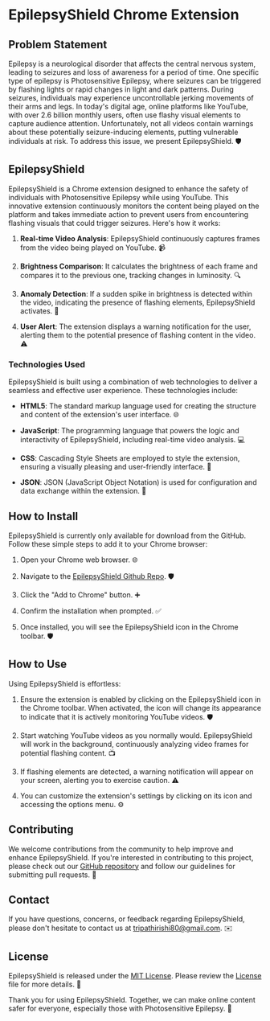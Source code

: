 # EpilepsyShield Chrome Extension

## Problem Statement

Epilepsy is a neurological disorder that affects the central nervous system, leading to seizures and loss of awareness for a period of time. One specific type of epilepsy is Photosensitive Epilepsy, where seizures can be triggered by flashing lights or rapid changes in light and dark patterns. During seizures, individuals may experience uncontrollable jerking movements of their arms and legs. In today's digital age, online platforms like YouTube, with over 2.6 billion monthly users, often use flashy visual elements to capture audience attention. Unfortunately, not all videos contain warnings about these potentially seizure-inducing elements, putting vulnerable individuals at risk. To address this issue, we present EpilepsyShield. 🛡️

## EpilepsyShield

EpilepsyShield is a Chrome extension designed to enhance the safety of individuals with Photosensitive Epilepsy while using YouTube. This innovative extension continuously monitors the content being played on the platform and takes immediate action to prevent users from encountering flashing visuals that could trigger seizures. Here's how it works:

1. **Real-time Video Analysis**: EpilepsyShield continuously captures frames from the video being played on YouTube. 📹

2. **Brightness Comparison**: It calculates the brightness of each frame and compares it to the previous one, tracking changes in luminosity. 🔍

3. **Anomaly Detection**: If a sudden spike in brightness is detected within the video, indicating the presence of flashing elements, EpilepsyShield activates. 🚨

4. **User Alert**: The extension displays a warning notification for the user, alerting them to the potential presence of flashing content in the video. ⚠️

### Technologies Used

EpilepsyShield is built using a combination of web technologies to deliver a seamless and effective user experience. These technologies include:

- **HTML5**: The standard markup language used for creating the structure and content of the extension's user interface. 🌐

- **JavaScript**: The programming language that powers the logic and interactivity of EpilepsyShield, including real-time video analysis. 💻

- **CSS**: Cascading Style Sheets are employed to style the extension, ensuring a visually pleasing and user-friendly interface. 🎨

- **JSON**: JSON (JavaScript Object Notation) is used for configuration and data exchange within the extension. 📄

## How to Install

EpilepsyShield is currently only available for download from the GitHub. Follow these simple steps to add it to your Chrome browser:

1. Open your Chrome web browser. 🌐

2. Navigate to the [EpilepsyShield Github Repo](https://github.com/Rishabh-Tripathi1/EpilepsyShield). 🛡️

3. Click the "Add to Chrome" button. ➕

4. Confirm the installation when prompted. ✅

5. Once installed, you will see the EpilepsyShield icon in the Chrome toolbar. 🛡️

## How to Use

Using EpilepsyShield is effortless:

1. Ensure the extension is enabled by clicking on the EpilepsyShield icon in the Chrome toolbar. When activated, the icon will change its appearance to indicate that it is actively monitoring YouTube videos. 🛡️

2. Start watching YouTube videos as you normally would. EpilepsyShield will work in the background, continuously analyzing video frames for potential flashing content. 📺

3. If flashing elements are detected, a warning notification will appear on your screen, alerting you to exercise caution. ⚠️

4. You can customize the extension's settings by clicking on its icon and accessing the options menu. ⚙️

## Contributing

We welcome contributions from the community to help improve and enhance EpilepsyShield. If you're interested in contributing to this project, please check out our [GitHub repository](https://github.com/Rishabh-Tripathi1/EpilepsyShield) and follow our guidelines for submitting pull requests. 🤝

## Contact

If you have questions, concerns, or feedback regarding EpilepsyShield, please don't hesitate to contact us at [tripathirishi80@gmail.com](mailto:tripathirishi80@gmail.com). ✉️

## License

EpilepsyShield is released under the [MIT License](LICENSE.md). Please review the [License](LICENSE.md) file for more details. 📜

Thank you for using EpilepsyShield. Together, we can make online content safer for everyone, especially those with Photosensitive Epilepsy. 🌟
